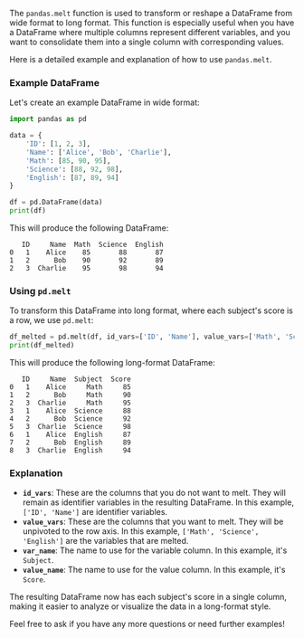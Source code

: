 The `pandas.melt` function is used to transform or reshape a DataFrame from wide format to long format. This function is especially useful when you have a DataFrame where multiple columns represent different variables, and you want to consolidate them into a single column with corresponding values.

Here is a detailed example and explanation of how to use `pandas.melt`.

### Example DataFrame

Let's create an example DataFrame in wide format:

```python
import pandas as pd

data = {
    'ID': [1, 2, 3],
    'Name': ['Alice', 'Bob', 'Charlie'],
    'Math': [85, 90, 95],
    'Science': [88, 92, 98],
    'English': [87, 89, 94]
}

df = pd.DataFrame(data)
print(df)
```

This will produce the following DataFrame:

```
   ID     Name  Math  Science  English
0   1    Alice    85       88       87
1   2      Bob    90       92       89
2   3  Charlie    95       98       94
```

### Using `pd.melt`

To transform this DataFrame into long format, where each subject's score is a row, we use `pd.melt`:

```python
df_melted = pd.melt(df, id_vars=['ID', 'Name'], value_vars=['Math', 'Science', 'English'], var_name='Subject', value_name='Score')
print(df_melted)
```

This will produce the following long-format DataFrame:

```
   ID     Name  Subject  Score
0   1    Alice     Math     85
1   2      Bob     Math     90
2   3  Charlie     Math     95
3   1    Alice  Science     88
4   2      Bob  Science     92
5   3  Charlie  Science     98
6   1    Alice  English     87
7   2      Bob  English     89
8   3  Charlie  English     94
```

### Explanation

- **`id_vars`**: These are the columns that you do not want to melt. They will remain as identifier variables in the resulting DataFrame. In this example, `['ID', 'Name']` are identifier variables.
- **`value_vars`**: These are the columns that you want to melt. They will be unpivoted to the row axis. In this example, `['Math', 'Science', 'English']` are the variables that are melted.
- **`var_name`**: The name to use for the variable column. In this example, it's `Subject`.
- **`value_name`**: The name to use for the value column. In this example, it's `Score`.

The resulting DataFrame now has each subject's score in a single column, making it easier to analyze or visualize the data in a long-format style.

Feel free to ask if you have any more questions or need further examples!
